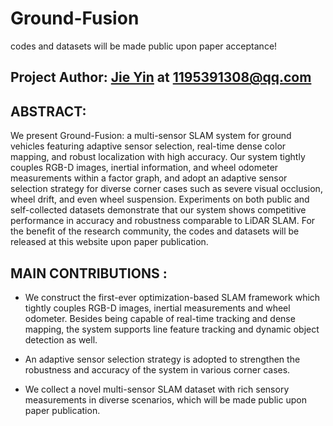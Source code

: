 # Ground-Fusion 

codes and datasets will be made public upon paper acceptance!

## Project Author: [Jie Yin](https://github.com/sjtuyinjie?tab=repositories) at 1195391308@qq.com 


## ABSTRACT:

We present Ground-Fusion: a multi-sensor SLAM system for ground vehicles featuring adaptive sensor selection, real-time dense color mapping, and robust localization with high accuracy. Our system tightly couples RGB-D images, inertial information, and wheel odometer measurements within a factor graph, and adopt an adaptive sensor selection strategy for diverse corner cases such as severe visual occlusion, wheel drift, and even wheel suspension. Experiments on both public and self-collected datasets demonstrate that our system shows competitive performance in accuracy and robustness comparable to LiDAR SLAM. For the benefit of the research community, the codes and datasets will be released at this website upon paper publication.

## MAIN CONTRIBUTIONS :

* We construct the first-ever optimization-based SLAM framework which tightly couples RGB-D images, inertial measurements and wheel odometer. Besides being capable of real-time tracking and dense mapping, the system supports line feature tracking and dynamic object detection as well.

 * An adaptive sensor selection strategy is adopted to strengthen the robustness and accuracy of the system in various corner cases. 

 * We collect a novel multi-sensor SLAM dataset with rich sensory measurements in diverse scenarios, which will be made public upon paper publication.


